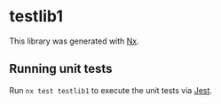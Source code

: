 # testlib1

This library was generated with [Nx](https://nx.dev).

## Running unit tests

Run `nx test testlib1` to execute the unit tests via [Jest](https://jestjs.io).
